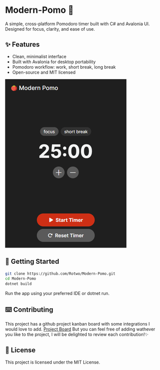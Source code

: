 # Modern-Pomo 🍅
A simple, cross-platform Pomodoro timer built with C# and Avalonia UI. Designed for focus, clarity, and ease of use.

## ✨ Features
* Clean, minimalist interface
* Built with Avalonia for desktop portability
* Pomodoro workflow: work, short break, long break
* Open-source and MIT licensed

![](https://github.com/Rotwo/Modern-Pomo/blob/main/Assets/repo/screenshot-redesign.png)

## 🚀 Getting Started
```bash
git clone https://github.com/Rotwo/Modern-Pomo.git
cd Modern-Pomo
dotnet build
```
Run the app using your preferred IDE or dotnet run.

## ⌨️ Contributing
This project has a github project kanban board with some integrations I would love to add.
[Project Board](https://github.com/users/Rotwo/projects/6)
But you can feel free of adding wathever you like to the project, I will be delighted to review each contribution!✨️

## 📄 License
This project is licensed under the MIT License.
